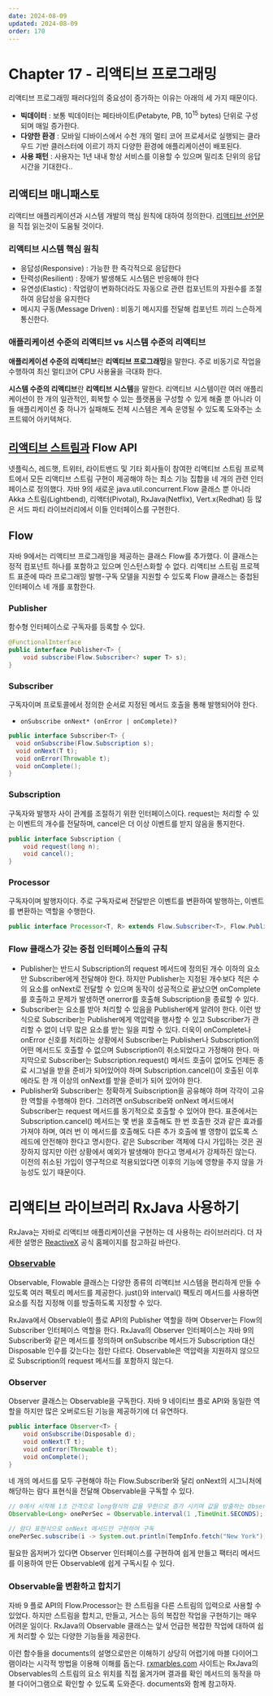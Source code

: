 ```yaml
---
date: 2024-08-09
updated: 2024-08-09
order: 170
---
```

# Chapter 17 - 리액티브 프로그래밍

리액티브 프로그래밍 패러다임의 중요성이 증가하는 이유는 아래의 세 가지 때문이다.

- **빅데이터** : 보통 빅데이터는 페타바이트(Petabyte, PB, 10<sup>15</sup> bytes)  단위로 구성되며 매일 증가한다.
- **다양한 환경** : 모바일 디바이스에서 수천 개의 멀티 코어 프로세서로 실행되는 클라우드 기반 클러스터에 이르기 까지 다양한 환경에 애플리케이션이 배포된다.
- **사용 패턴** : 사용자는 1년 내내 항상 서비스를 이용할 수 있으며 밀리초 단위의 응답 시간을 기대한다..

## 리액티브 매니패스토

리액티브 애플리케이션과 시스템 개발의 핵심 원칙에 대하여 정의한다. [리액티브 선언문](https://www.reactivemanifesto.org/ko)을 직접 읽는것이 도움될 것이다.

### 리액티브 시스템 핵심 원칙

- 응답성(Responsive) : 가능한 한 즉각적으로 응답한다
- 탄력성(Resilient) : 장애가 발생해도 시스템은 반응해야 한다
- 유연성(Elastic) : 작업량이 변화하더라도 자동으로 관련 컴포넌트의 자원수를 조절하여 응답성을 유지한다
- 메시지 구동(Message Driven) : 비동기 메시지를 전달해 컴포넌트 끼리 느슨하게 통신한다.

### 애플리케이션 수준의 리액티브 vs 시스템 수준의 리액티브

**애플리케이션 수준의 리액티브**란 **리액티브 프로그래밍**을 말한다. 주로 비동기로 작업을 수행하여 최신 멀티코어 CPU 사용율을 극대화 한다.

**시스템 수준의 리액티브**란 **리액티브 시스템**을 말한다. 리액티브 시스템이란 여러 애플리케이션이 한 개의 일관적인, 회복할 수 있는 플랫폼을 구성할 수 있게 해줄 뿐 아니라 이들 애플리케이션 중 하나가 실패해도 전체 시스템은 계속 운영될 수 있도록 도와주는 소프트웨어 아키텍쳐다.

## [리액티브 스트림과](http://www.reactive-streams.org/) Flow API

넷플릭스, 레드햇, 트위터, 라이트밴드 및 기타 회사들이 참여한 리액티브 스트림 프로젝트에서 모든 리액티브 스트림 구현이 제공해야 하는 최소 기능 집합을 네 개의 관련 인터페이스로 정의했다. 자바 9의 새로운 java.util.concurrent.Flow 클래스 뿐 아니라 Akka 스트림(Lightbend), 리액터(Pivotal), RxJava(Netflix), Vert.x(Redhat) 등 많은 서드 파티 라이브러리에서 이들 인터페이스를 구현한다.

## Flow

자바 9에서는 리액티브 프로그래밍을 제공하는 클래스 Flow를 추가했다. 이 클래스는 정적 컴포넌트 하나를 포함하고 있으며 인스턴스화할 수 없다. 리액티브 스트림 프로젝트 표준에 따라 프로그래밍 발행-구독 모델을 지원할 수 있도록 Flow 클래스는 중첩된 인터페이스 네 개를 포함한다.

### Publisher

함수형 인터페이스로 구독자를 등록할 수 있다.

```java
@FunctionalInterface
public interface Publisher<T> {
    void subscribe(Flow.Subscriber<? super T> s);
}
```

### Subscriber

구독자이며 프로토콜에서 정의한 순서로 지정된 메서드 호출을 통해 발행되어야 한다.

- `onSubscribe onNext* (onError | onComplete)?`

```java
public interface Subscriber<T> {
  void onSubscribe(Flow.Subscription s);
  void onNext(T t);
  void onError(Throwable t);
  void onComplete();
}
```

### Subscription

구독자와 발행자 사이 관계를 조절하기 위한 인터페이스이다. request는 처리할 수 있는 이벤트의 개수를 전달하며, cancel은 더 이상 이벤트를 받지 않음을 통지한다.

```java
public interface Subscription {
    void request(long n);
    void cancel();
}
```

### Processor

구독자이며 발행자이다. 주로 구독자로써 전달받은 이벤트를 변환하여 발행하는, 이벤트를 변환하는 역할을 수행한다.

```java
public interface Processor<T, R> extends Flow.Subscriber<T>, Flow.Publisher<R> { }
```

### Flow 클래스가 갖는 중첩 인터페이스들의 규칙

- Publisher는 반드시 Subscription의 request 메서드에 정의된 개수 이하의 요소만 Subscriber에게 전달해야 한다. 하지만 Publisher는 지정된 개수보다 적은 수의 요소를 onNext로 전달할 수 있으며 동작이 성공적으로 끝났으면 onComplete를 호출하고 문제가 발생하면 onerror를 호출해 Subscription을 종료할 수 있다.
- Subscriber는 요소를 받아 처리할 수 있음을 Publisher에게 알려야 한다. 이런 방식으로 Subscriber는 Publisher에게 역압력을 행사할 수 있고 Subscriber가 관리할 수 없이 너무 많은 요소를 받는 일을 피할 수 있다. 더욱이 onComplete나 onError 신호를 처리하는 상황에서 Subscriber는 Publisher나 Subscription의 어떤 메서드도 호출할 수 없으며 Subscription이 취소되었다고 가정해야 한다. 마지막으로 Subscriber는 Subscription.request() 메서드 호출이 없어도 언제든 종료 시그널을 받을 준비가 되어있어야 하며 Subscription.cancel()이 호출된 이후에라도 한 개 이상의 onNext를 받을 준비가 되어 있어야 한다.
- Publisher와 Subscriber는 정확하게 Suibscription을 공유해야 하며 각각이 고유한 역할을 수행해야 한다. 그러려면 onSubscribe와 onNext 메서드에서 Subscriber는 request 메서드를 동기적으로 호출할 수 있어야 한다. 표준에서는 Subscription.cancel() 메서드는 몇 번을 호출해도 한 번 호출한 것과 같은 효과를 가져야 하며, 여러 번 이 메서드를 호출해도 다른 추가 호출에 별 영향이 없도록 스레드에 안전해야 한다고 명시한다. 같은 Subscriber 객체에 다시 가입하는 것은 권장하지 않지만 이런 상황에서 예외가 발생해야 한다고 명세서가 강제하진 않는다. 이전의 취소된 가입이 영구적으로 적용되었다면 이후의 기능에 영향을 주지 않을 가능성도 있기 때문이다.

# 리액티브 라이브러리 RxJava 사용하기

RxJava는 자바로 리액티브 애플리케이션을 구현하는 데 사용하는 라이브러리다. 더 자세한 설명은 [ReactiveX](http://reactivex.io/intro.html) 공식 홈페이지를 참고하길 바란다.

### [Observable](http://reactivex.io/documentation/ko/observable.html)

Observable, Flowable 클래스는 다양한 종류의 리액티브 시스템을 편리하게 만들 수 있도록 여러 팩토리 메서드를 제공한다. just()와 interval() 팩토리 메서드를 사용하면 요소를 직접 지정해 이를 방출하도록 지정할 수 있다.

RxJava에서 Observable이 플로 API의 Publisher 역할을 하며 Observer는 Flow의 Subscriber 인터페이스 역할을 한다. RxJava의 Observer 인터페이스는 자바 9의 Subscriber와 같은 메서드를 정의하며 onSubscribe 메서드가 Subscription 대신 Disposable 인수를 갖는다는 점만 다르다. Observable은 역압력을 지원하지 않으므로 Subscription의 request 메서드를 포함하지 않는다.

### Observer

Observer 클래스는 Observable을 구독한다. 자바 9 네이티브 플로 API와 동일한 역할을 하지만 많은 오버로드된 기능을 제공하기에 더 유연하다.

```java
public interface Observer<T> {
	void onSubscribe(Disposable d);
	void onNext(T t);
	void onError(Throwable t);
	void onComplete();
}
```

네 개의 메서드를 모두 구현해야 하는 Flow.Subscriber와 달리 onNext의 시그니처에 해당하는 람다 표현식을 전달해 Observable을 구독할 수 있다.

```java
// 0에서 시작해 1초 간격으로 long형식의 값을 무한으로 증가 시키며 값을 방출하는 Observable
Observable<Long> onePerSec = Observable.interval(1 ,TimeUnit.SECONDS);

// 람다 표현식으로 onNext 메서드만 구현하여 구독
onePerSec.subscribe(i -> System.out.println(TempInfo.fetch("New York"));
```

필요한 옵저버가 있다면 Observer 인터페이스를 구현하여 쉽게 만들고 팩터리 메서드를 이용하여 만든 Observable에 쉽게 구독시킬 수 있다.

### Observable을 변환하고 합치기

자바 9 플로 API의 Flow.Processor는 한 스트림을 다른 스트림의 입력으로 사용할 수 있었다. 하지만 스트림을 합치고, 만들고, 거스는 등의 복잡한 작업을 구현하기는 매우 어려운 일이다. RxJava의 Observable 클래스는 앞서 언급한 복잡한 작업에 대하여 쉽게 처리할 수 있는 다양한 기능들을 제공한다.

이런 함수들을 documents의 설명으로만은 이해하기 상당히 어렵기에 마블 다이어그램이라는 시각적 방법을 이용해 이해를 돕는다. [rxmarbles.com](http://rxmarbles.com/) 사이트는 RxJava의 Observables의 스트림의 요소 위치를 직접 옮겨가며 결과를 확인 메서드의 동작을 마블 다이어그램으로 확인할 수 있도록 도와준다. documents와 함께 참고하자.